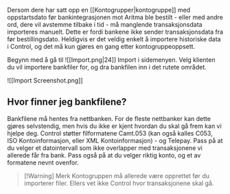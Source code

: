 Dersom dere har satt opp en [[Kontogrupper|kontogruppe]] med oppstartsdato før bankintegrasjonen mot Aritma ble bestilt - eller med andre ord, dere vil avstemme tilbake i tid - må manglende transaksjonsdata importeres manuelt. Dette er fordi bankene ikke sender transaksjonsdata fra før bestillingsdato.
Heldigvis er det veldig enkelt å importere historiske data i Control, og det må kun gjøres en gang etter kontogruppeoppsett.

Begynn med å gå til ![[Import.png|24]] Import i sidemenyen. Velg klienten du vil importere bankfiler for, og dra bankfilen inn i det rutete området.

![[Import Screenshot.png]]

## Hvor finner jeg bankfilene?
Bankfilene må hentes fra nettbanken. For de fleste nettbanker kan dette gjøres selvstendig, men hvis du ikke er kjent hvordan du skal gå frem kan vi hjelpe deg. Control støtter filformatene Camt.053 (kan også kalles C053, ISO Kontoinformasjon, eller XML Kontoinformasjon) - og Telepay.
Pass på at du velger et datointervall som ikke overlapper med transaksjonene vi allerede får fra bank. Pass også på at du velger riktig konto, og et av formatene nevnt ovenfor. 


> [!Warning] Merk
> Kontogruppen må allerede være opprettet før du importerer filer. Ellers vet ikke Control hvor transaksjonene skal gå.

